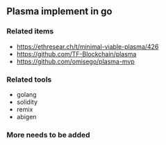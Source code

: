 ## Plasma implement in go

###  Related items

- https://ethresear.ch/t/minimal-viable-plasma/426
- https://github.com/TF-Blockchain/plasma
- https://github.com/omisego/plasma-mvp

### Related tools

- golang
- solidity
- remix
- abigen

### More needs to be added